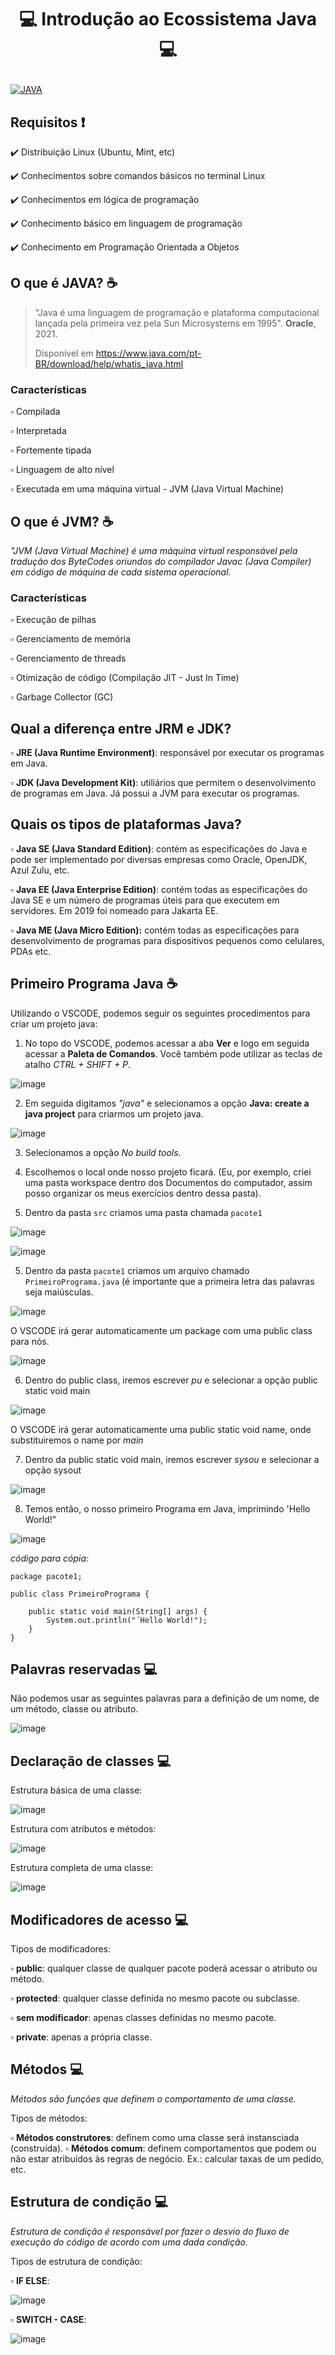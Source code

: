 # <p align="center"> 💻 Introdução ao Ecossistema Java 💻
[![JAVA](https://img.shields.io/badge/Java-ED8B00?style=for-the-badge&logo=java&logoColor=white)](#)

## Requisitos ❗
✔️ Distribuição Linux (Ubuntu, Mint, etc)
  
✔️ Conhecimentos sobre comandos básicos no terminal Linux
  
✔️ Conhecimentos em lógica de programação
  
✔️ Conhecimento básico em linguagem de programação
  
✔️ Conhecimento em Programação Orientada a Objetos
  
## O que é JAVA? ☕
> "Java é uma linguagem de programação e plataforma computacional lançada pela primeira vez pela Sun Microsystems em 1995". **Oracle**, 2021. 
> 
> Disponível em <https://www.java.com/pt-BR/download/help/whatis_java.html>

### Características
▫️ Compilada
  
▫️ Interpretada
  
▫️ Fortemente tipada
  
▫️ Linguagem de alto nível
  
▫ Executada em uma máquina virtual - JVM (Java Virtual Machine)
  
## O que é JVM? ☕
  *"JVM (Java Virtual Machine) é uma máquina virtual responsável pela tradução dos ByteCodes oriundos do compilador Javac (Java Compiler) em código de máquina de cada sistema operacional.*
  
### Características
▫️ Execução de pilhas
  
▫️ Gerenciamento de memória
  
▫️ Gerenciamento de threads
  
▫️ Otimização de código (Compilação JIT - Just In Time)
  
▫️ Garbage Collector (GC)

## Qual a diferença entre JRM e JDK?
▫️ **JRE (Java Runtime Environment)**: responsável por executar os programas em Java.
  
▫️ **JDK (Java Development Kit)**: utiliários que permitem o desenvolvimento de programas em Java. Já possui a JVM para executar os programas.

## Quais os tipos de plataformas Java?
▫️ **Java SE (Java Standard Edition)**: contém as especificações do Java e pode ser implementado por diversas empresas como Oracle, OpenJDK, Azul Zulu, etc.
  
▫️ **Java EE (Java Enterprise Edition)**: contém todas as especificações do Java SE e um número de programas úteis para que executem em servidores. Em 2019 foi nomeado para Jakarta EE.
  
▫️ **Java ME (Java Micro Edition):** contém todas as especificações para desenvolvimento de programas para dispositivos pequenos como celulares, PDAs etc.

## Primeiro Programa Java ☕
Utilizando o VSCODE, podemos seguir os seguintes procedimentos para criar um projeto java:
  
1. No topo do VSCODE, podemos acessar a aba **Ver** e logo em seguida acessar a **Paleta de Comandos**. Você também pode utilizar as teclas de atalho *CTRL + SHIFT + P*.
  
![image](https://user-images.githubusercontent.com/81873935/140566466-6194d17e-59e6-4d5b-89a2-5f396c2a0fba.png)

2. Em seguida digitamos *"java"* e selecionamos a opção **Java: create a java project** para criarmos um projeto java.
  
![image](https://user-images.githubusercontent.com/81873935/140566677-f0191632-a556-45d1-9d4c-8faae21f7554.png)

3. Selecionamos a opção *No build tools*.
  
4. Escolhemos o local onde nosso projeto ficará. (Eu, por exemplo, criei uma pasta workspace dentro dos Documentos do computador, assim posso organizar os meus exercícios dentro dessa pasta).

5. Dentro da pasta `src` criamos uma pasta chamada `pacote1`

![image](https://user-images.githubusercontent.com/81873935/140567667-37307ba7-535c-4118-8740-20a98bcc25f7.png)

![image](https://user-images.githubusercontent.com/81873935/140567753-0467067a-540b-4f0a-9933-dd382cffbb3c.png)

5. Dentro da pasta `pacote1` criamos um arquivo chamado `PrimeiroPrograma.java` (é importante que a primeira letra das palavras seja maiúsculas.
  
![image](https://user-images.githubusercontent.com/81873935/140567843-82f0c472-135b-4623-94ad-c341a0ca8342.png)

O VSCODE irá gerar automaticamente um package com uma public class para nós.
  
  ![image](https://user-images.githubusercontent.com/81873935/140567912-10875294-c0c4-4092-a2b9-d7baeeda9f7e.png)

6. Dentro do public class, iremos escrever *pu* e selecionar a opção public static void main
  
  ![image](https://user-images.githubusercontent.com/81873935/140568266-4ccffa2a-24cf-4d29-837c-cfe7ff5ac67d.png)

O VSCODE irá gerar automaticamente uma public static void name, onde substituiremos o name por *main*
  
7. Dentro da public static void main, iremos escrever *sysou* e selecionar a opção sysout
  
  ![image](https://user-images.githubusercontent.com/81873935/140568577-da795086-45c3-4ec4-88f3-3b90ffe2f473.png)

8. Temos então, o nosso primeiro Programa em Java, imprimindo 'Hello World!"
  
![image](https://user-images.githubusercontent.com/81873935/140569274-522f1e0b-faf9-447c-81f0-e10247f90c7a.png)


*código para cópia:*
```
package pacote1;
  
public class PrimeiroPrograma {

    public static void main(String[] args) {
        System.out.println("´Hello World!");
    }
}
```

## Palavras reservadas 💻
  Não podemos usar as seguintes palavras para a definição de um nome, de um método, classe ou atributo.
  
![image](https://user-images.githubusercontent.com/81873935/140569641-94671bad-0797-4ca8-980c-8ada2ec5a352.png)

## Declaração de classes 💻

Estrutura básica de uma classe:
  
![image](https://user-images.githubusercontent.com/81873935/140570419-381bacbc-33fb-40a8-b1fe-47d54393c9b6.png)
  
Estrutura com atributos e métodos:
  
![image](https://user-images.githubusercontent.com/81873935/140570499-69754726-e7f0-4b25-b102-6e42c19ef15e.png)
  
Estrutura completa de uma classe:

  ![image](https://user-images.githubusercontent.com/81873935/140570592-3be091f0-3085-40e6-8183-d0e85d61ac60.png)
  
## Modificadores de acesso 💻
  Tipos de modificadores:
  
  ▫️ **public**: qualquer classe de qualquer pacote poderá acessar o atributo ou método.
  
  ▫️ **protected**: qualquer classe definida no mesmo pacote ou subclasse.
  
  ▫️ **sem modificador**: apenas classes definidas no mesmo pacote.
  
  ▫️ **private**: apenas a própria classe.

## Métodos 💻
  *Métodos são funções que definem o comportamento de uma classe.*
  
  Tipos de métodos:
  
  ▫️ **Métodos construtores**: definem como uma classe será instansciada (construída).
  ▫️ **Métodos comum**: definem comportamentos que podem ou não estar atribuídos às regras de negócio. Ex.: calcular taxas de um pedido, etc.

## Estrutura de condição 💻
  *Estrutura de condição é responsável por fazer o desvio do fluxo de execução do código de acordo com uma dada condição.*
  
  Tipos de estrutura de condição:
  
  ▫️ **IF ELSE**:

  ![image](https://user-images.githubusercontent.com/81873935/140590150-fdb4367f-acff-41fb-911a-aa685a84acd3.png)

  ▫️ **SWITCH - CASE**:
  
  ![image](https://user-images.githubusercontent.com/81873935/140590114-6222e64b-5570-4834-910d-948aabcca566.png)

  
